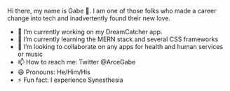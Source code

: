Hi there, my name is Gabe 👋.  I am one of those folks who made a career change into tech and inadvertently found their new love. 

<!--
**gabrielarce/gabrielarce** is a ✨ _special_ ✨ repository because its `README.md` (this file) appears on your GitHub profile.
Here are some ideas to get you started:
-->

- 🔭 I’m currently working on my DreamCatcher app. 
- 🌱 I’m currently learning the MERN stack and several CSS frameworks
- 👯 I’m looking to collaborate on any apps for health and human services or music
- 📫 How to reach me: Twitter @ArceGabe 
- 😄 Pronouns: He/Him/His
- ⚡ Fun fact: I experience Synesthesia
